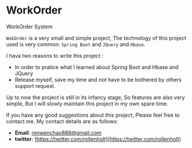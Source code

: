 # WorkOrder
WorkOrder System

`WokOrder` is a very small and simple project, The technology of this project used is very common: `Spring Boot` and `JQuery` and `Hbase`.

I hava two reasons to write this project :

- In order to pratice what I learned about Spring Boot and Hbase and JQuery
- Release myself, save my time and not have to be bothered by others support request.

Up to now the project is still in its infancy stage, So features are also very simple, But I will slowly maintain this project in my own spare time.

If you have any good suggestions about this project, Please feel free to contact me. My contact details are as follows:

- **Email**: renwenchao888@gmail.com
- **twitter**: [https://twitter.com/rollenholt](https://twitter.com/rollenholt)
